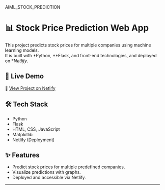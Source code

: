AIML_STOCK_PREDICTION
# 📊 Stock Price Prediction Web App

This project predicts stock prices for multiple companies using machine learning models.  
It is built with *Python, **Flask, and front-end technologies, and deployed on **Netlify*.

## 🚀 Live Demo
🔗 [View Project on Netlify](https://genuine-rabanadas-0cbe58.netlify.app)

## 🛠 Tech Stack
- Python
- Flask
- HTML, CSS, JavaScript
- Matplotlib
- Netlify (Deployment)

## ✨ Features
- Predict stock prices for multiple predefined companies.
- Visualize predictions with graphs.
- Deployed and accessible via Netlify.

---
